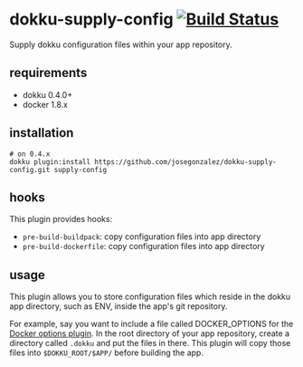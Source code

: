 # dokku-supply-config [![Build Status](https://img.shields.io/travis/dokku-community/dokku-supply-config.svg?branch=master "Build Status")](https://travis-ci.org/josegonzalez/dokku-supply-config)

Supply dokku configuration files within your app repository.

## requirements

- dokku 0.4.0+
- docker 1.8.x

## installation

```shell
# on 0.4.x
dokku plugin:install https://github.com/josegonzalez/dokku-supply-config.git supply-config
```

## hooks

This plugin provides hooks:

* `pre-build-buildpack`: copy configuration files into app directory
* `pre-build-dockerfile`: copy configuration files into app directory

## usage
This plugin allows you to store configuration files which reside in the dokku app directory, such as ENV, inside the app's git repository.

For example, say you want to include a file called DOCKER_OPTIONS for the [Docker options plugin](https://github.com/dyson/dokku-docker-options). In the root directory of your app repository, create a directory called `.dokku` and put the files in there. This plugin will copy those files into `$DOKKU_ROOT/$APP/` before building the app.

